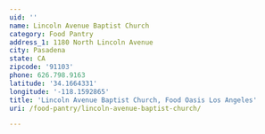 ```yaml
---
uid: ''
name: Lincoln Avenue Baptist Church
category: Food Pantry
address_1: 1180 North Lincoln Avenue
city: Pasadena
state: CA
zipcode: '91103'
phone: 626.798.9163
latitude: '34.1664331'
longitude: '-118.1592865'
title: 'Lincoln Avenue Baptist Church, Food Oasis Los Angeles'
uri: /food-pantry/lincoln-avenue-baptist-church/

---
```

